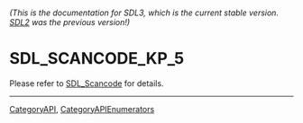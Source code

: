 ###### (This is the documentation for SDL3, which is the current stable version. [SDL2](https://wiki.libsdl.org/SDL2/) was the previous version!)
# SDL_SCANCODE_KP_5

Please refer to [SDL_Scancode](SDL_Scancode) for details.

----
[CategoryAPI](CategoryAPI), [CategoryAPIEnumerators](CategoryAPIEnumerators)

